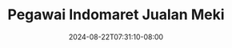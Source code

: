 --- 
title: "Pegawai Indomaret Jualan Meki"
description: "nonton  video bokep Pegawai Indomaret Jualan Meki     new"
date: 2024-08-22T07:31:10-08:00
file_code: "lwt3msbt70xn"
draft: false
cover: "723m2j44uyjybxei.jpg"
tags: ["Pegawai", "Indomaret", "Jualan", "Meki", "bokep-indo", "bokep-viral", "bokep-ig"]
length: 446
fld_id: "1391164"
foldername: ".HijabKasir18Video"
categories: [".HijabKasir18Video"]
views: 137
---